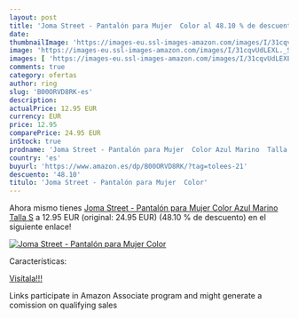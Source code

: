 ```yaml
---
layout: post
title: 'Joma Street - Pantalón para Mujer  Color al 48.10 % de descuento'
date: 
thumbnailImage: 'https://images-eu.ssl-images-amazon.com/images/I/31cqvUdLEXL._SL200_.jpg'
image: 'https://images-eu.ssl-images-amazon.com/images/I/31cqvUdLEXL._SL200_.jpg'
images: [ 'https://images-eu.ssl-images-amazon.com/images/I/31cqvUdLEXL._SL200_.jpg' ]
comments: true
category: ofertas
author: ring
slug: 'B00ORVD8RK-es'
description:
actualPrice: 12.95 EUR
currency: EUR
price: 12.95
comparePrice: 24.95 EUR
inStock: true
prodname: 'Joma Street - Pantalón para Mujer  Color Azul Marino  Talla S'
country: 'es'
buyurl: 'https://www.amazon.es/dp/B00ORVD8RK/?tag=tolees-21'
descuento: '48.10'
titulo: 'Joma Street - Pantalón para Mujer  Color'
---
```


Ahora mismo tienes [Joma Street - Pantalón para Mujer  Color Azul Marino  Talla S](https://www.amazon.es/dp/B00ORVD8RK/?tag=tolees-21) a 12.95 EUR (original: 24.95 EUR) (48.10 %  de descuento) en el siguiente enlace!

[![Joma Street - Pantalón para Mujer  Color](https://images-eu.ssl-images-amazon.com/images/I/31cqvUdLEXL._SL200_.jpg)](https://www.amazon.es/dp/B00ORVD8RK/?tag=tolees-21)

Características:


[Visítala!!!](https://www.amazon.es/dp/B00ORVD8RK/?tag=tolees-21)

Links participate in Amazon Associate program and might generate a comission on qualifying sales
